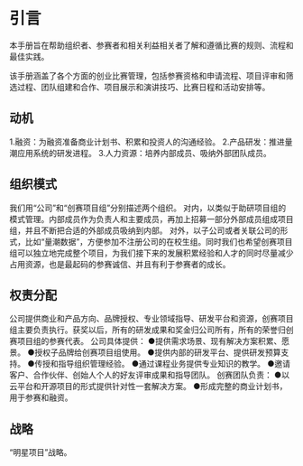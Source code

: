 # 引言
本手册旨在帮助组织者、参赛者和相关利益相关者了解和遵循比赛的规则、流程和最佳实践。

该手册涵盖了各个方面的创业比赛管理，包括参赛资格和申请流程、项目评审和筛选过程、团队组建和合作、项目展示和演讲技巧、比赛日程和活动安排等。
## 动机
1.融资：为融资准备商业计划书、积累和投资人的沟通经验。
2.产品研发：推进量潮应用系统的研发进程。
3.人力资源：培养内部成员、吸纳外部团队成员。

## 组织模式
我们用“公司”和“创赛项目组”分别描述两个组织。
对内，以类似于助研项目组的模式管理。内部成员作为负责人和主要成员，再加上招募一部分外部成员组成项目组，并且不断把合适的外部成员吸纳到内部。
对外，以子公司或者关联公司的形式，比如“量潮数据”，方便参加不注册公司的在校生组。同时我们也希望创赛项目组可以独立地完成整个项目，为我们接下来的发展积累经验和人才的同时尽量减少占用资源，也是最起码的参赛诚信、并且有利于参赛者的成长。

## 权责分配
公司提供商业和产品方向、品牌授权、专业领域指导、研发平台和资源，创赛项目组主要负责执行。获奖以后，所有的研发成果和奖金归公司所有，所有的荣誉归创赛项目组的参赛代表。
公司具体提供：
●提供需求场景、现有解决方案积累、愿景。
●授权子品牌给创赛项目组使用。
●提供内部的研发平台、提供研发预算支持。
●传授和指导组织管理经验。
●通过课程业务提供专业知识的教学。
●邀请客户、合作伙伴、创始人个人的好友评审成果和指导团队。
创赛团队负责：
●以云平台和开源项目的形式提供针对性一套解决方案。
●形成完整的商业计划书，用于参赛和融资。
## 战略
“明星项目”战略。
